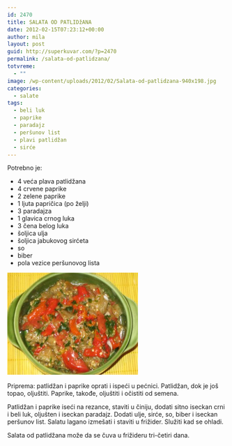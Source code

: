 ```yaml
---
id: 2470
title: SALATA OD PATLIDžANA
date: 2012-02-15T07:23:12+00:00
author: mila
layout: post
guid: http://superkuvar.com/?p=2470
permalink: /salata-od-patlidzana/
totvreme:
  - ""
image: /wp-content/uploads/2012/02/Salata-od-patlidzana-940x198.jpg
categories:
  - salate
tags:
  - beli luk
  - paprike
  - paradajz
  - peršunov list
  - plavi patlidžan
  - sirće
---
```

Potrebno je:

  * 4 veća plava patlidžana
  * 4 crvene paprike
  * 2 zelene paprike
  * 1 ljuta papričica (po želji)
  * 3 paradajza
  * 1 glavica crnog luka
  * 3 čena belog luka
  * šoljica ulja
  * šoljica jabukovog sirćeta
  * so
  * biber
  * pola vezice peršunovog lista

<img class="alignnone size-medium wp-image-3949" title="Salata od patlidzana" src="/wp-content/uploads/2012/02/Salata-od-patlidzana-e1344849549684-300x234.jpg" alt="" width="300" height="234" /> 

Priprema: patlidžan i paprike oprati i ispeći u pećnici. Patlidžan, dok je još topao, oljuštiti. Paprike, takođe, oljuštiti i očistiti od semena.

Patlidžan i paprike iseći na rezance, staviti u činiju, dodati sitno iseckan crni i beli luk, oljušten i iseckan paradajz. Dodati ulje, sirće, so, biber i iseckan peršunov list. Salatu lagano izmešati i staviti u frižider. Služiti kad se ohladi.

Salata od patlidžana može da se čuva u frižideru tri-četiri dana.